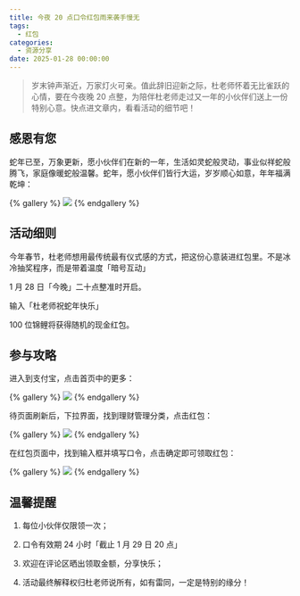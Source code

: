 ```yaml
---
title: 今夜 20 点口令红包雨来袭手慢无
tags:
  - 红包
categories:
  - 资源分享
date: 2025-01-28 00:00:00
---
```


> 岁末钟声渐近，万家灯火可亲。值此辞旧迎新之际，杜老师怀着无比雀跃的心情，要在今夜晚 20 点整，为陪伴杜老师走过又一年的小伙伴们送上一份特别心意。快点进文章内，看看活动的细节吧！

<!-- more -->

## 感恩有您

蛇年已至，万象更新，愿小伙伴们在新的一年，生活如灵蛇般灵动，事业似祥蛇般腾飞，家庭像暖蛇般温馨。蛇年，愿小伙伴们皆行大运，岁岁顺心如意，年年福满乾坤：

{% gallery %}
![](https://cdn.dusays.com/2025/01/793-1.jpg)
{% endgallery %}

## 活动细则

今年春节，杜老师想用最传统最有仪式感的方式，把这份心意装进红包里。不是冰冷抽奖程序，而是带着温度「暗号互动」

1 月 28 日「今晚」二十点整准时开启。

输入「杜老师祝蛇年快乐」

100 位锦鲤将获得随机的现金红包。

## 参与攻略

进入到支付宝，点击首页中的更多：

{% gallery %}
![](https://cdn.dusays.com/2025/01/793-2.jpg)
{% endgallery %}

待页面刷新后，下拉界面，找到理财管理分类，点击红包：

{% gallery %}
![](https://cdn.dusays.com/2025/01/793-3.jpg)
{% endgallery %}

在红包页面中，找到输入框并填写口令，点击确定即可领取红包：

{% gallery %}
![](https://cdn.dusays.com/2025/01/793-4.jpg)
{% endgallery %}

## 温馨提醒

1. 每位小伙伴仅限领一次；

2. 口令有效期 24 小时「截止 1 月 29 日 20 点」

3. 欢迎在评论区晒出领取金额，分享快乐；

4. 活动最终解释权归杜老师说所有，如有雷同，一定是特别的缘分！